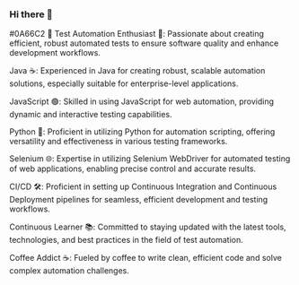 ### Hi there 👋
#0A66C2 
🤖 Test Automation Enthusiast 🚀: Passionate about creating efficient, robust automated tests to ensure software quality and enhance development workflows.

Java ☕: Experienced in Java for creating robust, scalable automation solutions, especially suitable for enterprise-level applications.

JavaScript 🟢: Skilled in using JavaScript for web automation, providing dynamic and interactive testing capabilities.

Python 🐍: Proficient in utilizing Python for automation scripting, offering versatility and effectiveness in various testing frameworks.

Selenium 🌐: Expertise in utilizing Selenium WebDriver for automated testing of web applications, enabling precise control and accurate results.

CI/CD 🛠️: Proficient in setting up Continuous Integration and Continuous Deployment pipelines for seamless, efficient development and testing workflows.

Continuous Learner 📚: Committed to staying updated with the latest tools, technologies, and best practices in the field of test automation.

Coffee Addict ☕: Fueled by coffee to write clean, efficient code and solve complex automation challenges.
